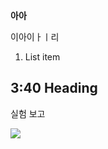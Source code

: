 **아아**
 
이아이ㅏㅣ리

 1. List item

##  3:40 Heading

실험 보고

![](https://avatars0.githubusercontent.com/u/9919?s=280&v=4)
